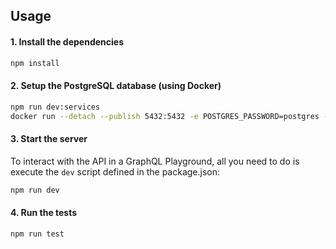 ## Usage

#### 1. Install the dependencies

```sh
npm install
```

#### 2. Setup the PostgreSQL database (using Docker)

```sh
npm run dev:services
docker run --detach --publish 5432:5432 -e POSTGRES_PASSWORD=postgres --name postgres postgres:10.5
```

#### 3. Start the server

To interact with the API in a GraphQL Playground, all you need to do is execute the `dev` script defined in the package.json:

```sh
npm run dev
```

#### 4. Run the tests

```sh
npm run test
```

